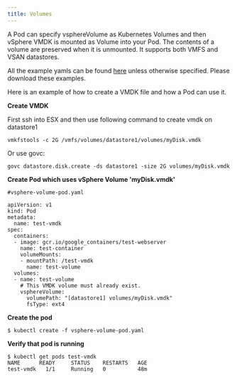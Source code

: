 ```yaml
---
title: Volumes
---
```

A Pod can specify vsphereVolume as Kubernetes Volumes and then vSphere VMDK is mounted as Volume into your Pod. The contents of a volume are preserved when it is unmounted. It supports both VMFS and VSAN datastores.

All the example yamls can be found [here](https://github.com/kubernetes/kubernetes/tree/master/examples/volumes/vsphere) unless otherwise specified. Please download these examples.

Here is an example of how to create a VMDK file and how a Pod can use it.

**Create VMDK**

First ssh into ESX and then use following command to create vmdk on datastore1

```
vmkfstools -c 2G /vmfs/volumes/datastore1/volumes/myDisk.vmdk
```

Or use govc:

```
govc datastore.disk.create -ds datastore1 -size 2G volumes/myDisk.vmdk
```

**Create Pod which uses vSphere Volume 'myDisk.vmdk'**

```
#vsphere-volume-pod.yaml

apiVersion: v1
kind: Pod
metadata:
  name: test-vmdk
spec:
  containers:
  - image: gcr.io/google_containers/test-webserver
    name: test-container
    volumeMounts:
    - mountPath: /test-vmdk
      name: test-volume
  volumes:
  - name: test-volume
    # This VMDK volume must already exist.
    vsphereVolume:
      volumePath: "[datastore1] volumes/myDisk.vmdk"
      fsType: ext4

```

**Create the pod**

```
$ kubectl create -f vsphere-volume-pod.yaml
```

**Verify that pod is running**

```
$ kubectl get pods test-vmdk
NAME      READY     STATUS    RESTARTS   AGE
test-vmdk   1/1     Running   0          48m
```
